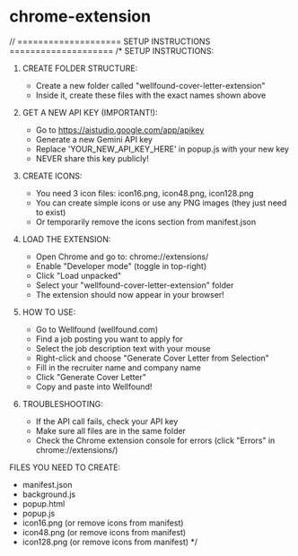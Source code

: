 # chrome-extension
// ==================== SETUP INSTRUCTIONS ====================
/*
SETUP INSTRUCTIONS:

1. CREATE FOLDER STRUCTURE:
   - Create a new folder called "wellfound-cover-letter-extension"
   - Inside it, create these files with the exact names shown above

2. GET A NEW API KEY (IMPORTANT!):
   - Go to https://aistudio.google.com/app/apikey
   - Generate a new Gemini API key
   - Replace 'YOUR_NEW_API_KEY_HERE' in popup.js with your new key
   - NEVER share this key publicly!

3. CREATE ICONS:
   - You need 3 icon files: icon16.png, icon48.png, icon128.png
   - You can create simple icons or use any PNG images (they just need to exist)
   - Or temporarily remove the icons section from manifest.json

4. LOAD THE EXTENSION:
   - Open Chrome and go to: chrome://extensions/
   - Enable "Developer mode" (toggle in top-right)
   - Click "Load unpacked"
   - Select your "wellfound-cover-letter-extension" folder
   - The extension should now appear in your browser!

5. HOW TO USE:
   - Go to Wellfound (wellfound.com)
   - Find a job posting you want to apply for
   - Select the job description text with your mouse
   - Right-click and choose "Generate Cover Letter from Selection"
   - Fill in the recruiter name and company name
   - Click "Generate Cover Letter"
   - Copy and paste into Wellfound!

6. TROUBLESHOOTING:
   - If the API call fails, check your API key
   - Make sure all files are in the same folder
   - Check the Chrome extension console for errors (click "Errors" in chrome://extensions/)

FILES YOU NEED TO CREATE:
- manifest.json
- background.js
- popup.html
- popup.js
- icon16.png (or remove icons from manifest)
- icon48.png (or remove icons from manifest)
- icon128.png (or remove icons from manifest)
*/
